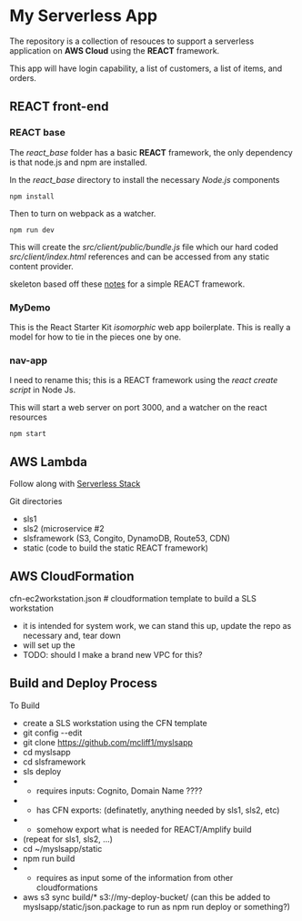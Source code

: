 # My Serverless App


The repository is a collection of resouces to support a serverless application on **AWS Cloud** using the **REACT** framework.

This app will have login capability, a list of customers, a list of items, and orders.

## REACT front-end

### REACT base
The *react_base* folder has a basic **REACT** framework, the only dependency is that node.js and npm are installed.

In the *react_base* directory to install the necessary *Node.js* components

`npm install`

Then to turn on webpack as a watcher.

`npm run dev`

This will create the *src/client/public/bundle.js* file which our hard coded *src/client/index.html* references and can be accessed from any static content provider.

skeleton based off these [notes](http://blog.tamizhvendan.in/blog/2015/11/23/a-beginner-guide-to-setup-react-dot-js-environment-using-babel-6-and-webpack/) for a simple REACT framework.

### MyDemo

This is the React Starter Kit *isomorphic* web app boilerplate.  This is really a model for how to tie in the pieces one by one.


### nav-app

I need to rename this;  this is a REACT framework using the *react create script* in Node Js.

This will start a web server on port 3000, and a watcher on the react resources

`npm start`







## AWS Lambda

Follow along with [Serverless Stack](https://serverless-stack.com/)

Git directories
- sls1
- sls2 (microservice #2
- slsframework  (S3, Congito, DynamoDB, Route53, CDN)
- static  (code to build the static REACT framework)


## AWS CloudFormation

cfn-ec2workstation.json    #  cloudformation template to build a SLS workstation
  - it is intended for system work, we can stand this up,  update the repo as necessary and, tear down
  - will set up the
  - TODO:  should I make a brand new VPC for this?


## Build and Deploy Process

To Build
- create a SLS workstation using the CFN template
- git config --edit
- git clone https://github.com/mcliff1/myslsapp
- cd myslsapp
- cd slsframework
- sls deploy
- - requires inputs: Cognito, Domain Name ????
- - has CFN exports:  (definatetly, anything needed by sls1, sls2, etc)
- - somehow export what is needed for REACT/Amplify build
- (repeat for sls1, sls2, ...)
- cd ~/myslsapp/static
- npm run build  
- - requires as input some of the information from other cloudformations
- aws s3 sync build/* s3://my-deploy-bucket/   (can this be added to myslsapp/static/json.package to run as npm run deploy or something?)
